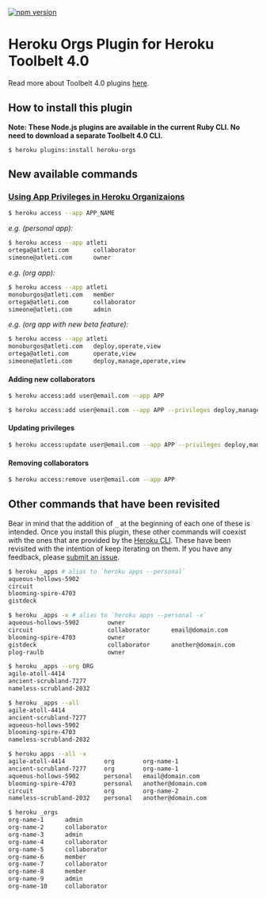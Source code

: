 [![npm version](https://badge.fury.io/js/heroku-orgs.svg)](http://badge.fury.io/js/heroku-orgs)

Heroku Orgs Plugin for Heroku Toolbelt 4.0
===========

Read more about Toolbelt 4.0 plugins [here](https://github.com/heroku/heroku-hello-world#heroku-hello-world).


How to install this plugin
-------------------

**Note: These Node.js plugins are available in the current Ruby CLI. No need to download a separate Toolbelt 4.0 CLI.**

```
$ heroku plugins:install heroku-orgs
```

New available commands
-------------------


### [Using App Privileges in Heroku Organizaions](https://devcenter.heroku.com/articles/app-privileges-beta-in-heroku-organizations)

```bash
$ heroku access --app APP_NAME
```

*e.g. (personal app):*

```bash
$ heroku access --app atleti
ortega@atleti.com       collaborator
simeone@atleti.com      owner
```

*e.g. (org app):*

```bash
$ heroku access --app atleti
monoburgos@atleti.com   member
ortega@atleti.com       collaborator
simeone@atleti.com      admin
```

*e.g. (org app with new beta feature):*

```bash
$ heroku access --app atleti
monoburgos@atleti.com   deploy,operate,view
ortega@atleti.com       operate,view
simeone@atleti.com      deploy,manage,operate,view
```

#### Adding new collaborators


```bash
$ heroku access:add user@email.com --app APP
```


```bash
$ heroku access:add user@email.com --app APP --privileges deploy,manage,view,operate
```

#### Updating privileges

```bash
$ heroku access:update user@email.com --app APP --privileges deploy,manage,view,operate # This feature is in BETA
```

#### Removing collaborators

```bash
$ heroku access:remove user@email.com --app APP
```

Other commands that have been revisited
-------------------

Bear in mind that the addition of `_` at the beginning of each one of these is intended. Once you install this plugin, these other commands will coexist with the ones that are provided by the [Heroku CLI](https://github.com/heroku/heroku). These have been revisited with the intention of keep iterating on them. If you have any feedback, please [submit an issue](https://github.com/raulb/heroku-orgs/issues/new).


```bash
$ heroku _apps # alias to `heroku apps --personal`
aqueous-hollows-5902
circuit
blooming-spire-4703
gistdeck
```

```bash
$ heroku _apps -x # alias to `heroku apps --personal -x`
aqueous-hollows-5902        owner
circuit                     collaborator      email@domain.com
blooming-spire-4703         owner
gistdeck                    collaborator      another@domain.com
plog-raulb                  owner
```

```bash
$ heroku _apps --org ORG
agile-atoll-4414
ancient-scrubland-7277
nameless-scrubland-2032
```

```bash
$ heroku _apps --all
agile-atoll-4414
ancient-scrubland-7277
aqueous-hollows-5902
blooming-spire-4703
nameless-scrubland-2032
```

```bash
$ heroku apps --all -x
agile-atoll-4414           org        org-name-1
ancient-scrubland-7277     org        org-name-1
aqueous-hollows-5902       personal   email@domain.com
blooming-spire-4703        personal   another@domain.com
circuit                    org        org-name-2
nameless-scrubland-2032    personal   another@domain.com
```

```bash
$ heroku _orgs
org-name-1      admin
org-name-2      collaborator
org-name-3      admin
org-name-4      collaborator
org-name-5      collaborator
org-name-6      member
org-name-7      collaborator
org-name-8      member
org-name-9      admin
org-name-10     collaborator
```
